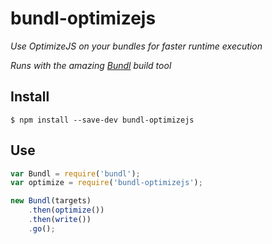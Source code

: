 # bundl-optimizejs

*Use OptimizeJS on your bundles for faster runtime execution*

*Runs with the amazing [Bundl](https://github.com/seebigs/bundl) build tool*

## Install

```
$ npm install --save-dev bundl-optimizejs
```

## Use

```js
var Bundl = require('bundl');
var optimize = require('bundl-optimizejs');

new Bundl(targets)
    .then(optimize())
    .then(write())
    .go();
```
